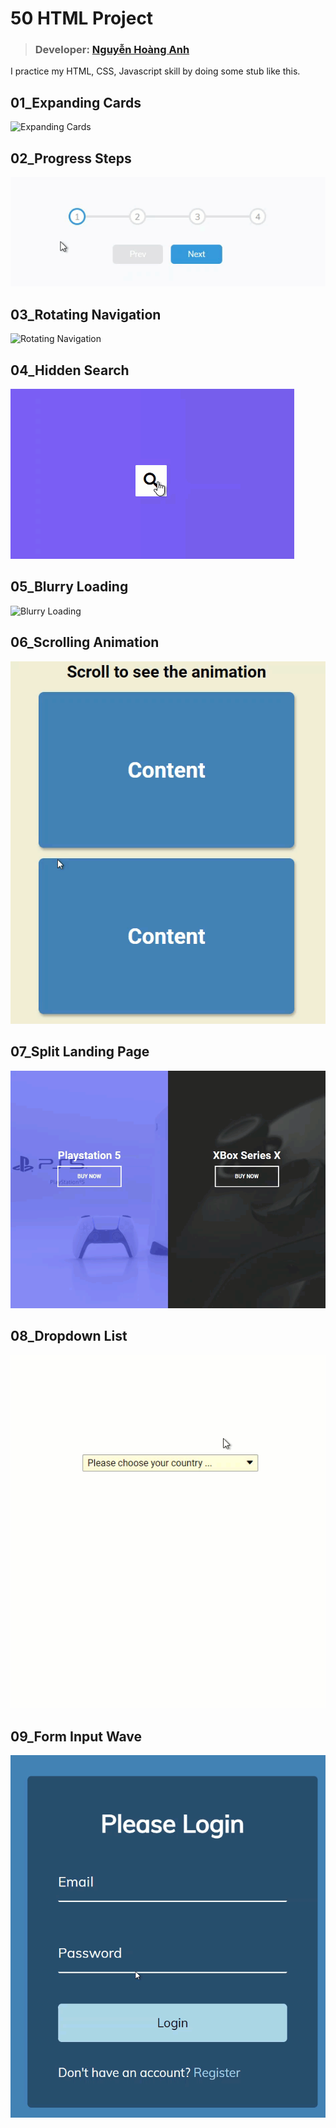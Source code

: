# 50 HTML Project

> ### Developer: [Nguyễn Hoàng Anh](https://www.linkedin.com/in/ldcapt/)

I practice my HTML, CSS, Javascript skill by doing some stub like this.

## 01_Expanding Cards

![Expanding Cards](/note-image/01_Expanding%20Cards.gif)

## 02_Progress Steps

![Progress Steps](/note-image/02_Progress%20Steps.gif)

## 03_Rotating Navigation

![Rotating Navigation](/note-image/03_Rotating%20Navigation.gif)

## 04_Hidden Search

![Hidden Search](/note-image/04_Hidden%20Search.gif)

## 05_Blurry Loading

![Blurry Loading](/note-image/05_Blurry%20Loading.gif)

## 06_Scrolling Animation

![Scrolling Animation](/note-image/06_Scrolling%20Animation.gif)

## 07_Split Landing Page

![Split Landing Page](/note-image/07_Split%20Landing%20Page.gif)

## 08_Dropdown List

![Dropdown List](/note-image/08_Dropdown%20List.gif)

## 09_Form Input Wave

![Form Input Wave](/note-image/09_Form%20Input%20Wave.gif)
